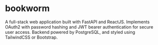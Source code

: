 # bookworm
A full-stack web application built with FastAPI and ReactJS. Implements OAuth2 with password hashing and JWT bearer authentication for secure user access. Backend powered by PostgreSQL, and styled using TailwindCSS or Bootstrap.
